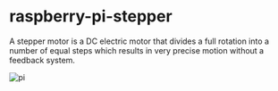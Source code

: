 # raspberry-pi-stepper
A stepper motor is a DC electric motor that divides a full rotation into a number of equal steps which results in very precise motion without a feedback system.

![pi](https://user-images.githubusercontent.com/55768917/117217375-4dcc4400-adcf-11eb-90f7-b221a3e9fcf4.jpg)
